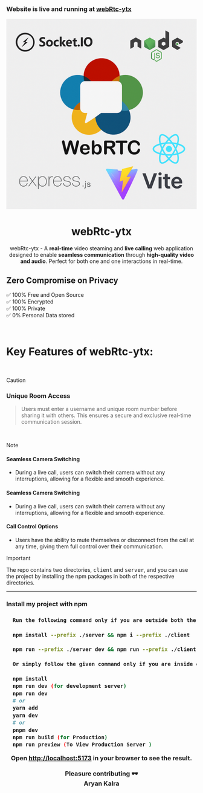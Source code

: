 <h3>Website is live and running at <a href="https://webrtc-ytx.onrender.com/">webRtc-ytx</a></h3>
<div align="center"><img src="/client/public/webrtc-ytx-template.png" /></div>

<div align="center">
<h1>webRtc-ytx</h1>
webRtc-ytx - A <strong>real-time</strong> video steaming and <strong>live calling</strong> web application designed to enable <strong>seamless communication</strong> through <strong>high-quality video and audio</strong>. Perfect for both one and one interactions in real-time.
</div>

<h2>Zero Compromise on Privacy</h2>

✅ 100% Free and Open Source\
✅ 100% Encrypted\
✅ 100% Private\
✅ 0% Personal Data stored

<br>

<h1>Key Features of webRtc-ytx:</h1>

<br>

> [!CAUTION]
>
> <h3>Unique Room Access</h3>
>
> > Users must enter a username and unique room number before sharing it with others. This ensures a secure and exclusive real-time communication session.

<br>

> [!NOTE]
>
> <h4>Seamless Camera Switching</h4>
> <ul>
> <li> During a live call, users can switch their camera without any interruptions, allowing for a flexible and smooth experience.
> </li></ul>
> <h4>Seamless Camera Switching</h4>
> <ul>
> <li>During a live call, users can switch their camera without any interruptions, allowing for a flexible and smooth experience.</li>
> </ul>
> <h4>Call Control Options</h4>
> <ul>
> <li>Users have the ability to mute themselves or disconnect from the call at any time, giving them full control over their communication.</li>
> </ul>

> [!IMPORTANT]
>
> The repo contains two directories, <kbd>client</kbd> and <kbd>server</kbd>, and you can use the project by installing the npm packages in both of the respective directories.

---

<h3>Install my project with npm<h3>

```bash
  Run the following command only if you are outside both the client and server directories.

  npm install --prefix ./server && npm i --prefix ./client

  npm run --prefix ./server dev && npm run --prefix ./client dev

  Or simply follow the given command only if you are inside either the client or server directory.

  npm install
  npm run dev (for development server)
  npm run dev
  # or
  yarn add
  yarn dev
  # or
  pnpm dev
  npm run build (for Production)
  npm run preview (To View Production Server )

```

<div align="center">
Open <a href='http://localhost:3000'>http://localhost:5173</a> in your browser to see the result.
<br>
<br>
Pleasure contributing 🕶️ <br>
Aryan Kalra

</div>
